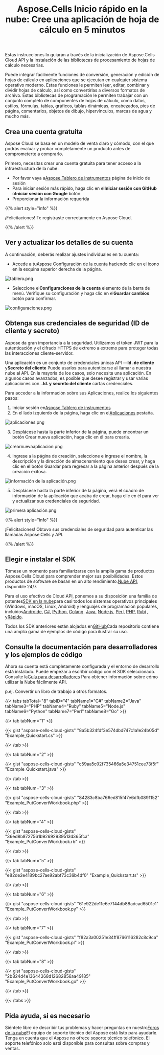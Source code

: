 ﻿---
title: "Aspose.Cells Inicio rápido en la nube: Cree una aplicación de hoja de cálculo en 5 minutos"
second_title: Documen
ArticleTitle: Aspose.Cells Cloud Quickstar
linktitle: Estrella rápida
type: docs
url: /es/quickstart/
description: Aspose.Cells Cloud admite Excel para crear, convertir, fusionar, dividir, proteger, realizar operaciones con objetos internos, etc.
weight: 20
kwords: Excel, Office Nube, REST API, Hoja de cálculo, PDF, CSV, Json, Markdown, Inicio rápido
---
Estas instrucciones lo guiarán a través de la inicialización de Aspose.Cells Cloud API y la instalación de las bibliotecas de procesamiento de hojas de cálculo necesarias.

Puede integrar fácilmente funciones de conversión, generación y edición de hojas de cálculo en aplicaciones que se ejecutan en cualquier sistema operativo moderno. Estas funciones le permiten leer, editar, combinar y dividir hojas de cálculo, así como convertirlas a diversos formatos de archivo. Estas bibliotecas de programación le permiten trabajar con un conjunto completo de componentes de hojas de cálculo, como datos, estilos, fórmulas, tablas, gráficos, tablas dinámicas, encabezados, pies de página, comentarios, objetos de dibujo, hipervínculos, marcas de agua y mucho más.

## Crea una cuenta gratuita

Aspose Cloud se basa en un modelo de venta claro y cómodo, con el que podrás evaluar y probar completamente un producto antes de comprometerte a comprarlo.

Primero, necesitas crear una cuenta gratuita para tener acceso a la infraestructura de la nube:

-  Por favor vaya a[Aspose Tablero de instrumentos](https://dashboard.aspose.cloud/#/) página de inicio de sesión
-  Para iniciar sesión más rápido, haga clic en el**Iniciar sesión con GitHub** o**Iniciar sesión con Google** botón
- Proporcionar la información requerida

{{% alert style="info" %}}

¡Felicitaciones! Te registraste correctamente en Aspose Cloud.

{{% /alert %}}

## Ver y actualizar los detalles de su cuenta

A continuación, deberás realizar ajustes individuales en tu cuenta:

-  Accede a tu[Aspose Configuración de la cuenta](https://id.containerize.com/admin/) haciendo clic en el icono en la esquina superior derecha de la página.

![tablero.png](dashboard.png)

-  Seleccione el**Configuraciones de la cuenta** elemento de la barra de menú. Verifique su configuración y haga clic en el**Guardar cambios** botón para confirmar.

![configuraciones.png](settings.png)

## Obtenga sus credenciales de seguridad (ID de cliente y secreto)

Aspose da gran importancia a la seguridad. Utilizamos el token JWT para la autenticación y el cifrado HTTPS de extremo a extremo para proteger todas las interacciones cliente-servidor.

 Una aplicación es un conjunto de credenciales únicas API —**Id. de cliente** y**Secreto del cliente** Puede usarlos para autenticarse al llamar a nuestra nube al API. En la mayoría de los casos, solo necesita una aplicación. En algunos casos avanzados, es posible que desee registrar y usar varias aplicaciones con...**Id. y secreto del cliente** cartas credenciales.

Para acceder a la información sobre sus Aplicaciones, realice los siguientes pasos:

1.  Iniciar sesión en[Aspose Tablero de instrumentos](https://dashboard.aspose.cloud/#/)
 2. En el lado izquierdo de la página, haga clic en el[Aplicaciones](https://dashboard.aspose.cloud/applications) pestaña.

![aplicaciones.png](applications.png)

3. Desplácese hasta la parte inferior de la página, puede encontrar un botón Crear nueva aplicación, haga clic en él para crearla.

![crearnuevaaplicacion.png](createnewapplication.png)

4. Ingrese a la página de creación, seleccione e ingrese el nombre, la descripción y la dirección de almacenamiento que desea crear, y haga clic en el botón Guardar para regresar a la página anterior después de la creación exitosa.

![información de la aplicación.png](applicationinfo.png)

5. Desplácese hasta la parte inferior de la página, verá el cuadro de información de la aplicación que acaba de crear, haga clic en él para ver y actualizar sus credenciales de seguridad.

![primera aplicación.png](firstapp.png)

{{% alert style="info" %}}

¡Felicitaciones! Obtuvo sus credenciales de seguridad para autenticar las llamadas Aspose.Cells y API.

{{% /alert %}}

## Elegir e instalar el SDK

 Tómese un momento para familiarizarse con la amplia gama de productos Aspose.Cells Cloud para comprender mejor sus posibilidades. Estos productos de software se basan en un alto rendimiento.[Nube API](https://apireference.aspose.com/), disponible 24/7.

 Para el uso efectivo de Cloud API, ponemos a su disposición una familia de potentes[SDK en la nube](https://products.aspose.cloud/cells/family)para casi todos los sistemas operativos principales (Windows, macOS, Linux, Android) y lenguajes de programación populares, incluidos[Androide](https://products.aspose.cloud/cells/android), [C#](https://products.aspose.cloud/cells/net), [Python](https://products.aspose.cloud/cells/python), [Golang](https://products.aspose.cloud/cells/go), [Java](https://products.aspose.cloud/cells/java), [Node.js](https://products.aspose.cloud/cells/nodejs), [Perl](https://products.aspose.cloud/cells/perl), [PHP](https://products.aspose.cloud/cells/php), [Rubí](https://products.aspose.cloud/cells/ruby) , y[Rápido](https://products.aspose.cloud/cells/swift).

 Todos los SDK anteriores están alojados en[GitHub](https://github.com/aspose-cells-cloud/)Cada repositorio contiene una amplia gama de ejemplos de código para ilustrar su uso.

## Consulte la documentación para desarrolladores y los ejemplos de código

 Ahora su cuenta está completamente configurada y el entorno de desarrollo está instalado. Puede empezar a escribir código con el SDK seleccionado. Consulte la[Guía para desarrolladores](https://docs.aspose.cloud/cells/developer-guide/) Para obtener información sobre cómo utilizar la Nube fácilmente API.

p.ej. Convertir un libro de trabajo a otros formatos.

{{< tabs tabTotal="8" tabID="4" tabName1="C#" tabName2="Java" tabName3="PHP" tabName4="Ruby" tabName5="Node.js" tabName6="Python" tabName7="Perl" tabName8="Go" >}}

{{< tab tabNum="1" >}}

{{< gist "aspose-cells-cloud-gists" "8a5b324fdf3e574dbd747c1a1e24b05d" "Example_Quickstart.cs" >}}

{{< /tab >}}

{{< tab tabNum="2" >}}

{{< gist "aspose-cells-cloud-gists" "c59aa5c02f735466a5e34751cee73f5f" "Example_Quickstart.java" >}}

{{< /tab >}}

{{< tab tabNum="3" >}}

{{< gist "aspose-cells-cloud-gists" "84283c8ba766ed815f47e6dfb0891152" "Example_PutConvertWorkbook.php" >}}

{{< /tab >}}

{{< tab tabNum="4" >}}

{{< gist "aspose-cells-cloud-gists" "36ed8b8727561b92692939513d365fca" "Example_PutConvertWorkbook.rb" >}}

{{< /tab >}}

{{< tab tabNum="5" >}}

{{< gist "aspose-cells-cloud-gists" "e82de2e4189bc27ae92abf73c36b4df0" "Example_Quickstart.ts" >}}

{{< /tab >}}

{{< tab tabNum="6" >}}

{{< gist "aspose-cells-cloud-gists" "61e922de11e6e7144db88adcad6501c1" "Example_PutConvertWorkbook.py" >}}

{{< /tab >}}

{{< tab tabNum="7" >}}

{{< gist "aspose-cells-cloud-gists" "f82a3a00251e34ff8766116282c8c9ca" "Example_PutConvertWorkbook.pl" >}}

{{< /tab >}}

{{< tab tabNum="8" >}}

{{< gist "aspose-cells-cloud-gists" "2b824d4e13644368d12682856aa49185" "Example_PutConvertWorkbook.go" >}}

{{< /tab >}}

{{< /tabs >}}

## Pida ayuda, si es necesario

 Siéntete libre de describir tus problemas y hacer preguntas en nuestro[Foros de la nube](https://forum.aspose.cloud/c/cells/7)El equipo de soporte técnico del Aspose está listo para ayudarle. Tenga en cuenta que el Aspose no ofrece soporte técnico telefónico. El soporte telefónico solo está disponible para consultas sobre compras y ventas.
